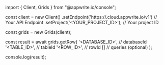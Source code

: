 import { Client, Grids } from "@appwrite.io/console";

const client = new Client()
    .setEndpoint('https://<REGION>.cloud.appwrite.io/v1') // Your API Endpoint
    .setProject('<YOUR_PROJECT_ID>'); // Your project ID

const grids = new Grids(client);

const result = await grids.getRow(
    '<DATABASE_ID>', // databaseId
    '<TABLE_ID>', // tableId
    '<ROW_ID>', // rowId
    [] // queries (optional)
);

console.log(result);
